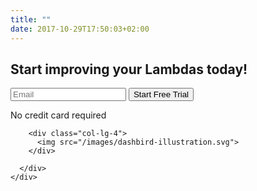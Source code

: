 ```yaml
---
title: ""
date: 2017-10-29T17:50:03+02:00
---
```


<section class="container-fluid dark-bg pt-5 pb-5">
  <div class="row justify-content-md-center">
    <div class="col-lg-10">
      <div class="row justify-content-md-center align-items-center">
        <div class="col-lg-6">
          <h2>Start improving your Lambdas today!</h2>
          <div class="pt-2 pr-5">
            <form method="post" action="https://app.dashbird.io/auth/register">
              <label class="input-group">
                  <input type="text" class="form-control" placeholder='Email' name="email" required>
                  <button class="input-group-addon">Start Free Trial</button>
              </label>
            </form>
            <p class="text-center gray small">No credit card required</p>
          </div>
        </div>

        <div class="col-lg-4">
          <img src="/images/dashbird-illustration.svg">
        </div>

      </div>
    </div>
  </div>
</section>
